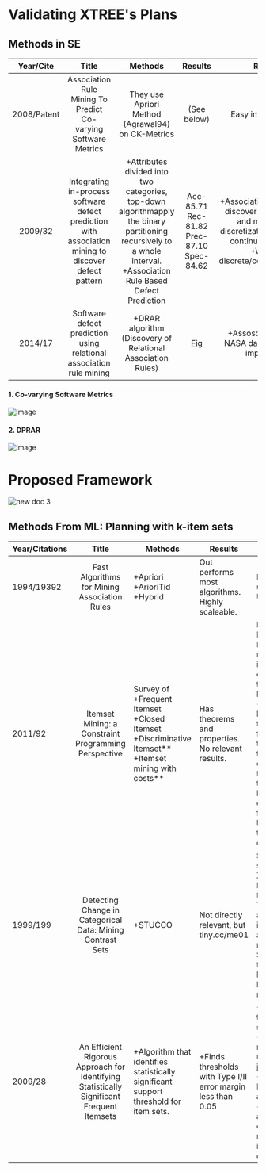 # Validating XTREE's Plans

## Methods in SE

| Year/Cite | Title | Methods | Results | Remarks | Dataset |
|:-----------:|:----------------------------------------------------------------------------------------------------:|:-------------------------------------------------------------------------------------------------------------------------------------------------------------------:|:-----------------------------------------------------------------------------------------------------------:|:---------------------------------------------------------------------------------------------------------------------------------------------------------------:|:-------------------------------------------------------------------------------------------------:|
| 2008/Patent | Association Rule Mining To Predict Co-varying Software Metrics | They use Apriori Method (Agrawal94) on CK-Metrics | (See below) | Easy implementation. | CK-Metrics. Not mentioned. |
| 2009/32 | Integrating in-process software defect prediction with association mining to discover defect pattern | +Attributes divided into two categories, top-down algorithmapply the binary partitioning recursively to a whole interval. +Association Rule Based Defect Prediction | Acc-85.71 Rec-81.82 Prec-87.10 Spec-84.62 | +Association rule mining to discover defect patterns and multi-interval discretization to handle the continuous attributes. +Works on discrete/continuous/combo | [here](http://www.sciencedirect.com.prox.lib.ncsu.edu/science/article/pii/S0164121206002603?np=y) |
| 2014/17 | Software defect prediction using relational association rule mining | +DRAR algorithm (Discovery of Relational Association Rules) | [Fig](https://cloud.githubusercontent.com/assets/1433964/13813601/caceaf68-eb58-11e5-8112-4e941c2beed6.png) | +Assosciation rules for NASA datasets. +Readily implemetable | PROMISE |

#### 1. Co-varying Software Metrics
![image](https://cloud.githubusercontent.com/assets/1433964/13811794/4e167ea6-eb4e-11e5-9fae-cfca1fa18ddf.png)

#### 2. DPRAR
![image](https://cloud.githubusercontent.com/assets/1433964/13813601/caceaf68-eb58-11e5-8112-4e941c2beed6.png)

# Proposed Framework
![new doc 3](https://cloud.githubusercontent.com/assets/1433964/13814006/ec0a0b1c-eb5a-11e5-9d5f-66c6b4e86f8d.jpg)


## Methods From ML: Planning with k-item sets

| Year/Citations |                                            Title                                           | Methods                                                                                                  | Results                                                       | Remarks                                                                                                                                                                                                                                                                     | Data Sets                        |
|----------------|:------------------------------------------------------------------------------------------:|----------------------------------------------------------------------------------------------------------|---------------------------------------------------------------|-----------------------------------------------------------------------------------------------------------------------------------------------------------------------------------------------------------------------------------------------------------------------------|----------------------------------|
| 1994/19392     | Fast Algorithms for Mining Association Rules                                               | +Apriori +ArioriTid +Hybrid                                                                           | Out performs most algorithms.  Highly scaleable.              | Most widely used.  Unsupervised                                                                                                                                                                                                                                             |                                  |
| 2011/92        | Itemset Mining: a Constraint Programming Perspective                                       | Survey of +Frequent Itemset +Closed Itemset +Discriminative Itemset** +Itemset mining  with costs** | Has theorems and properties. No relevant results.             | Discriminative Itemset: Discovery of rules in data in which every transaction is labeled with a (binary) class label. The task is here  to find itemsets that allow one to discriminate the transactions belonging to one class from those belonging to  the other class. |                                  |
| 1999/199       | Detecting Change in Categorical Data: Mining Contrast Sets                                 | +STUCCO                                                                                                 | Not directly relevant, but tiny.cc/me01                       | Surprisingly similar to XTREE! -Modeled as a tree search -Tree built by adding k-item sets to  an empty root node. -Search this tree in a breadth-first,  level-wise manner,                                                                                             | UCI Data base                    |
| 2009/28        | An Efficient Rigorous Approach for Identifying Statistically Significant Frequent Itemsets | +Algorithm that identifies  statistically significant support threshold  for item sets.                 | +Finds thresholds with Type I/II error margin less than 0.05 | +First method to find support. (Most researchers use engg. judgement) +They use a Poisson approximation + It takes into account the entire dataset rather than  individual discoveries                                                                                    | http://fimi.cs.helsinki.fi/data/ |
